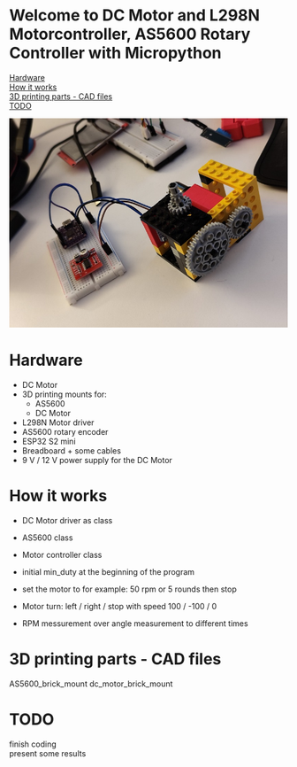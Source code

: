 # Welcome to DC Motor and L298N Motorcontroller, AS5600 Rotary Controller with Micropython

[Hardware](#hardware)  
[How it works](#how_it_works)  
[3D printing parts - CAD files](#3D_printing_parts_CAD_files)  
[TODO](#todo)

![image1](dc_motor_micropython.jpg)


# Hardware
- DC Motor
- 3D printing mounts for:
  - AS5600
  - DC Motor
- L298N Motor driver
- AS5600 rotary encoder
- ESP32 S2 mini
- Breadboard + some cables
- 9 V / 12 V power supply for the DC Motor

# How it works

- DC Motor driver as class
- AS5600 class
- Motor controller class
- initial min_duty at the beginning of the program
- set the motor to for example: 50 rpm or 5 rounds then stop
  
- Motor turn: left / right / stop with speed 100 / -100 / 0
- RPM messurement over angle measurement to different times

# 3D printing parts - CAD files

AS5600_brick_mount
dc_motor_brick_mount

# TODO
finish coding  
present some results